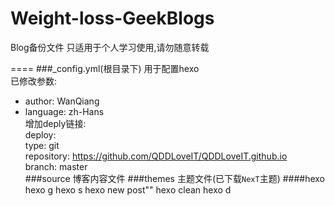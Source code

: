 # Weight-loss-GeekBlogs
Blog备份文件
只适用于个人学习使用,请勿随意转载

====
###_config.yml(根目录下)
用于配置hexo<br>
已修改参数:<br>
* author: WanQiang<br>
* language: zh-Hans<br>
增加deply链接:<br>
deploy:<br>
  type: git<br>
  repository: https://github.com/QDDLoveIT/QDDLoveIT.github.io<br>
  branch: master<br>
###source
博客内容文件
###themes
主题文件(已下载`NexT`主题)
####hexo
    hexo g
    hexo s
    hexo new post""
    hexo clean
    hexo d
